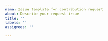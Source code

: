 ```yaml
---
name: Issue template for contribution request
about: Describe your request issue
title: ''
labels: ''
assignees: ''

---
```



